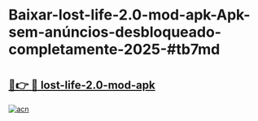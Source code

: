 # Baixar-lost-life-2.0-mod-apk-Apk-sem-anúncios-desbloqueado-completamente-2025-#tb7md

# <h2><a href="https://ainizakaria.my?title=lost-life-2.0-mod-apk&ref=24M">🔗👉 🔴 lost-life-2.0-mod-apk</a></h2>

[![acn](https://github.com/user-attachments/assets/0f9c940e-d8b0-45ae-aac7-cd30a18b3e1c)](https://ainizakaria.my?title=lost-life-2.0-mod-apk&ref=24M)

